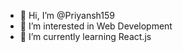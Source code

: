 - 👋 Hi, I’m @Priyansh159
- 👀 I’m interested in Web Development
- 🌱 I’m currently learning React.js

<!---
Priyansh159/Priyansh159 is a ✨ special ✨ repository because its `README.md` (this file) appears on your GitHub profile.
You can click the Preview link to take a look at your changes.
--->
